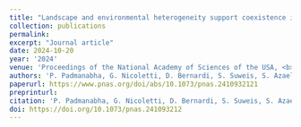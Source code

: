 ```yaml
---
title: "Landscape and environmental heterogeneity support coexistence in competitive metacommunities"
collection: publications
permalink:
excerpt: "Journal article"
date: 2024-10-20
year: '2024'
venue: 'Proceedings of the National Academy of Sciences of the USA, <b>121</b>(44) e2410932121'
authors: 'P. Padmanabha, G. Nicoletti, D. Bernardi, S. Suweis, S. Azaele, A. Rinaldo, A. Maritan'
paperurl: https://www.pnas.org/doi/abs/10.1073/pnas.2410932121
preprinturl: 
citation: 'P. Padmanabha, G. Nicoletti, D. Bernardi, S. Suweis, S. Azaele, A. Rinaldo, A. Maritan (2024) Landscape and environmental heterogeneity support coexistence in competitive metacommunities (2024).'
doi: https://doi.org/10.1073/pnas.241093212
---
```

